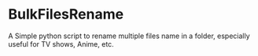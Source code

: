 # BulkFilesRename
A Simple python script to rename multiple files name in a folder, especially useful for TV shows, Anime, etc.
